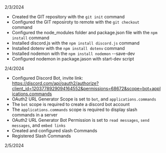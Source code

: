 2/3/2024
- Created the GIT repository with the `git init` command
- Configured the GIT reposiroty to remote with the `git checkout` command
- Configured the node_modules folder and package.json file with the `npm install` command
- Installed discord.js with the `npm install discord.js` command
- Installed dotenv with the `npm install dotenv` command
- Installed nodemon with the `npm install nodemon` --save-dev
- Configured nodemon in package.jason with start-dev script

2/4/2024
- Configured Discord Bot, invite link: https://discord.com/api/oauth2/authorize?client_id=1203778929094164552&permissions=68672&scope=bot+applications.commands
- OAuth2 URL Generator Scope is set to `bot`, and `applications.commands`
- The `bot` scope is required to create a discord bot account 
- The `applications.commands` scope is required to display slash commands in a server
- OAuth2 URL Generator Bot Permission is set to `read messages`, `send messages`, and `embed links`
- Created and configured slash Commands
- Registered Slash Commands

2/5/2024